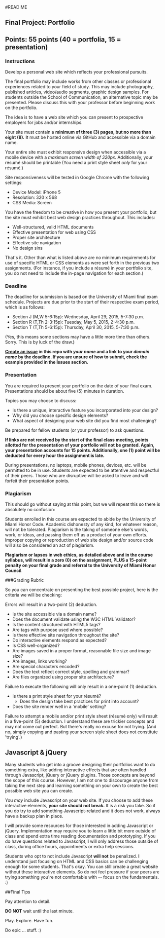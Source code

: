 #READ ME

## Final Project: Portfolio
## Points: 55 points (40 = portfolia, 15 = presentation)

### Instructions

Develop a personal web site which reflects your professional pursuits.

The final portfolio may include works from other classes or professional experiences related to your field of study. This may include photography, published articles, video/audio segments, graphic design samples. For students outside the School of Communication, an alternative topic may be presented. Please discuss this with your professor before beginning work on the portfolio.

The idea is to have a web site which you can present to prospective employers for jobs and/or internships.

Your site must contain a **minimum of three (3) pages, but no more than eight (8).** It must be hosted online via GitHub and accessible via a domain name.

Your entire site must exhibit responsive design when accessible via a mobile device with a *maximum screen width of 320px.* Additionally, your résumé should be printable (You need a print style sheet *only* for your résumé.)

Site responsiveness will be tested in Google Chrome with the following settings:

- Device Model: iPhone 5
- Resolution: 320 x 568
- CSS Media: Screen

You have the freedom to be creative in how you present your portfolio, but the site must exhibit best web design practices throughout. This includes:

- Well-structured, valid HTML documents
- Effective presentation for web using CSS
- Proper site architecture
- Effective site navigation
- No design sins

That's it. Other than what is listed above are no minimum requirements for use of specific HTML or CSS elements as were set forth in the previous two assignments. (For instance, if you include a résumé in your portfolio site, you do not need to include the in-page navigation for each section.)


### Deadline

The deadline for submission is based on the University of Miami final exam schedule. Projects are due prior to the start of their respective exam period, which is as follows:

- Section J (M,W 5-6:15p): Wednesday, April 29, 2015, 5-7:30 p.m.
- Section R (T,Th 2-3:15p): Tuesday, May 5, 2015, 2-4:30 p.m.
- Section T (T,Th 5-6:15p): Thursday, April 30, 2015, 5-7:30 p.m.

(Yes, this means some sections may have a little more time than others. Sorry. This is by luck of the draw.)

**[Create an issue](https://github.com/#/project-final/issues) in this repo with *your name* and a link to your *domain name* by the deadline. If you are unsure of how to submit, check the example provided in the Issues section.**


### Presentation

You are required to present your portfolio on the date of your final exam. Presentations should be about five (5) minutes in duration.

Topics you may choose to discuss:

- Is there a unique, interactive feature you incorporated into your design?
- Why did you choose specific design elements?
- What aspect of designing your web site did you find most challenging?

Be prepared for fellow students (or your professor) to ask questions.

**If links are not received by the start of the final class meeting, points allotted for the presentation of your portfolio will not be granted. Again, your presentation accounts for 15 points. Additionally, one (1) point will be deducted for every hour the assignment is late.**

During presentations, no laptops, mobile phones, devices, etc. will be permitted to be in use. Students are expected to be attentive and respectful of their peers. Those who are disruptive will be asked to leave and will forfeit their presentation points.


### Plagiarism

This should go without saying at this point, but we will repeat this so there is absolutely no confusion:

Students enrolled in this course are expected to abide by the University of Miami Honor Code. Academic dishonesty of any kind, for whatever reason, will not be tolerated. Plagiarism is the taking of someone else's words, work, or ideas, and passing them off as a product of your own efforts. Improper copying or reproduction of web site design and/or source code will also be considered an act of plagiarism.

**Plagiarism or lapses in web ethics, as detailed above and in the course syllabus, will result in a zero (0) on the assignment, PLUS a 15-point penalty on your final grade and referral to the University of Miami Honor Council**.


###Grading Rubric

So you can concentrate on presenting the best possible project, here is the criteria we will be checking:

Errors will result in a two-point (2) deduction.

- Is the site accessible via a domain name?
- Does the document validate using the W3C HTML Validator?
- Is the content structured with HTML5 tags?
- Are tags with purpose used where possible?
- Is there effective site navigation throughout the site?
- Do interactive elements respond as expected?
- Is CSS well-organized?
- Are images saved in a proper format, reasonable file size and image size?
- Are images, links working?
- Are special characters encoded?
- Does the text reflect correct style, spelling and grammar?
- Are files organized using proper site architecture?

Failure to execute the following will only result in a one-point (1) deduction.

- Is there a print style sheet for your résumé?
  - Does the design take best practices for print into account?
- Does the site render well in a 'mobile' setting?

Failure to attempt a mobile and/or print style sheet (résumé only) will result in a five-point (5) deduction. I understand these are trickier concepts and may not come out perfect. But there's really no excuse for not trying. (And no, simply copying and pasting your screen style sheet does not constitute 'trying'.)


## Javascript & jQuery

Many students who get into a groove designing their portfolios want to do something extra, like adding interactive effects that are often handled through Javascript, jQuery or jQuery plugins. Those concepts are beyond the scope of this course. However, I am not one to discourage anyone from taking the next step and learning something on your own to create the best possible web site you can create.

You *may* include Javascript on your web site. If you choose to add these interactive elements, **your site should not break.** It is a risk you take. So if you do try to add something Javascript-related and it does not work, always have a backup plan in place.

I will provide some resources for those interested in adding Javascript or jQuery. Implementation may require you to learn a little bit more outside of class and spend extra time reading documentation and prototyping. If you do have questions related to Javascript, I will only address those outside of class, during office hours, appointments or extra help sessions.

Students who opt to not include Javascript **will not** be penalized. I understand just focusing on HTML and CSS basics can be challenging enough for some students. That's okay. You can still create a great website without these interactive elements. So do not feel pressure if your peers are trying something you're not comfortable with -- focus on the fundamentals. :)


##Final Tips

Pay attention to detail.

**DO NOT** wait until the last minute.

Play. Explore. Have fun.

Do epic ... stuff. :)
